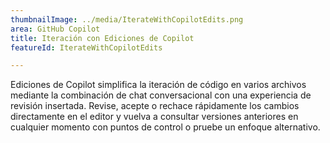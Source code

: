```yaml
---
thumbnailImage: ../media/IterateWithCopilotEdits.png
area: GitHub Copilot
title: Iteración con Ediciones de Copilot
featureId: IterateWithCopilotEdits

---
```



Ediciones de Copilot simplifica la iteración de código en varios archivos mediante la combinación de chat conversacional con una experiencia de revisión insertada. Revise, acepte o rechace rápidamente los cambios directamente en el editor y vuelva a consultar versiones anteriores en cualquier momento con puntos de control o pruebe un enfoque alternativo.

